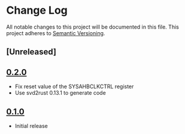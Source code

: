 # Change Log

All notable changes to this project will be documented in this file.
This project adheres to [Semantic Versioning](http://semver.org/).

## [Unreleased]

## [0.2.0](https://github.com/coredump-ch/lpc11uxx-rs/releases/tag/v0.2.0)

 * Fix reset value of the SYSAHBCLKCTRL register 
 * Use svd2rust 0.13.1 to generate code

## [0.1.0](https://github.com/coredump-ch/lpc11uxx-rs/releases/tag/v0.1.0)

 * Initial release
